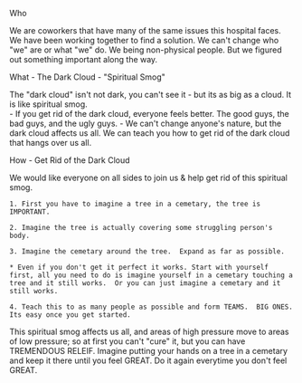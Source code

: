 Who

  We are coworkers that have many of the same issues this hospital faces.  We have been working together to find a solution.  We can't change who "we" are or what "we" do.  We being non-physical people.  But we figured out something important along the way.  
 
 What - The Dark Cloud - "Spiritual Smog" 

 The "dark cloud" isn't not dark, you can't see it - but its as big as a cloud.  It is like spiritual smog.  
    - If you get rid of the dark cloud, everyone feels better.  The good guys, the bad guys, and the ugly guys. 
    - We can't change anyone's nature, but the dark cloud affects us all.  We can teach you how to get rid of the dark cloud that hangs over us all. 

 How - Get Rid of the Dark Cloud

 We would like everyone on all sides to join us & help get rid of this spiritual smog.

    1. First you have to imagine a tree in a cemetary, the tree is IMPORTANT.

    2. Imagine the tree is actually covering some struggling person's body.

    3. Imagine the cemetary around the tree.  Expand as far as possible.

    * Even if you don't get it perfect it works. Start with yourself first, all you need to do is imagine yourself in a cemetary touching a tree and it still works.  Or you can just imagine a cemetary and it still works. 

    4. Teach this to as many people as possible and form TEAMS.  BIG ONES. Its easy once you get started.

This spiritual smog affects us all, and areas of high pressure move to areas of low pressure; so at first you can't "cure" it, but you can have TREMENDOUS RELEIF. Imagine putting your hands on a tree in a cemetary and keep it there until you feel GREAT.  Do it again everytime you don't feel GREAT. 
